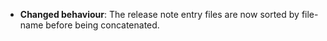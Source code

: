 - __Changed behaviour__: The release note entry files are now sorted by file-name before being concatenated.